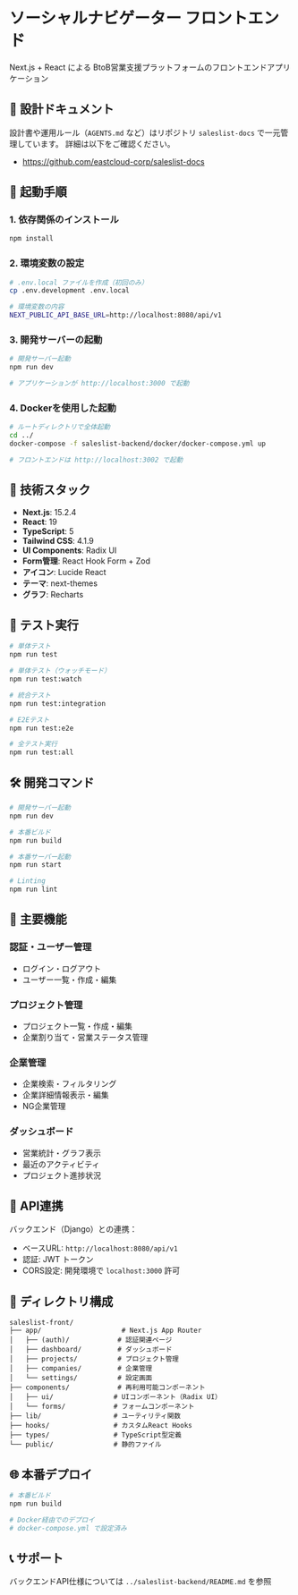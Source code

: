# ソーシャルナビゲーター フロントエンド

Next.js + React による BtoB営業支援プラットフォームのフロントエンドアプリケーション

## 📄 設計ドキュメント

設計書や運用ルール（`AGENTS.md` など）はリポジトリ `saleslist-docs` で一元管理しています。
詳細は以下をご確認ください。
- https://github.com/eastcloud-corp/saleslist-docs

## 🚀 起動手順

### **1. 依存関係のインストール**
```bash
npm install
```

### **2. 環境変数の設定**
```bash
# .env.local ファイルを作成（初回のみ）
cp .env.development .env.local

# 環境変数の内容
NEXT_PUBLIC_API_BASE_URL=http://localhost:8080/api/v1
```

### **3. 開発サーバーの起動**
```bash
# 開発サーバー起動
npm run dev

# アプリケーションが http://localhost:3000 で起動
```

### **4. Dockerを使用した起動**
```bash
# ルートディレクトリで全体起動
cd ../
docker-compose -f saleslist-backend/docker/docker-compose.yml up

# フロントエンドは http://localhost:3002 で起動
```

## 🔧 技術スタック

- **Next.js**: 15.2.4
- **React**: 19
- **TypeScript**: 5
- **Tailwind CSS**: 4.1.9
- **UI Components**: Radix UI
- **Form管理**: React Hook Form + Zod
- **アイコン**: Lucide React
- **テーマ**: next-themes
- **グラフ**: Recharts

## 🧪 テスト実行

```bash
# 単体テスト
npm run test

# 単体テスト（ウォッチモード）
npm run test:watch

# 統合テスト
npm run test:integration

# E2Eテスト
npm run test:e2e

# 全テスト実行
npm run test:all
```

## 🛠️ 開発コマンド

```bash
# 開発サーバー起動
npm run dev

# 本番ビルド
npm run build

# 本番サーバー起動
npm run start

# Linting
npm run lint
```

## 📱 主要機能

### **認証・ユーザー管理**
- ログイン・ログアウト
- ユーザー一覧・作成・編集

### **プロジェクト管理**
- プロジェクト一覧・作成・編集
- 企業割り当て・営業ステータス管理

### **企業管理**
- 企業検索・フィルタリング
- 企業詳細情報表示・編集
- NG企業管理

### **ダッシュボード**
- 営業統計・グラフ表示
- 最近のアクティビティ
- プロジェクト進捗状況

## 🔗 API連携

バックエンド（Django）との連携：
- ベースURL: `http://localhost:8080/api/v1`
- 認証: JWT トークン
- CORS設定: 開発環境で `localhost:3000` 許可

## 📁 ディレクトリ構成

```
saleslist-front/
├── app/                    # Next.js App Router
│   ├── (auth)/            # 認証関連ページ
│   ├── dashboard/         # ダッシュボード
│   ├── projects/          # プロジェクト管理
│   ├── companies/         # 企業管理
│   └── settings/          # 設定画面
├── components/            # 再利用可能コンポーネント
│   ├── ui/               # UIコンポーネント（Radix UI）
│   └── forms/            # フォームコンポーネント
├── lib/                  # ユーティリティ関数
├── hooks/                # カスタムReact Hooks
├── types/                # TypeScript型定義
└── public/               # 静的ファイル
```

## 🌐 本番デプロイ

```bash
# 本番ビルド
npm run build

# Docker経由でのデプロイ
# docker-compose.yml で設定済み
```

## 📞 サポート

バックエンドAPI仕様については `../saleslist-backend/README.md` を参照
